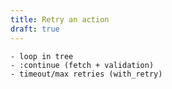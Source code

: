 ```yaml
---
title: Retry an action
draft: true
---
```


    - loop in tree
    - :continue (fetch + validation)
    - timeout/max retries (with_retry)
